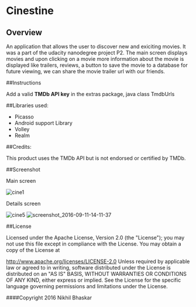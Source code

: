 # Cinestine

## Overview

An application that allows the user to discover new and exiciting movies. It was a part of the udacity nanodegree project P2. The main screen displays movies and upon clicking on a movie more information about the movie is displayed like trailers, reviews, a button to save the movie to a database for future viewing, we can share the movie trailer url with our friends.

##Instructions

Add a valid **TMDb API key** in the extras package, java class TmdbUrls

##Libraries used:

* Picasso
* Android support Library
* Volley
* Realm

##Credits: 

This product uses the TMDb API but is not endorsed or certified by TMDb.

##Screenshot

Main screen

![cine1](https://cloud.githubusercontent.com/assets/19944703/18416145/e8c4524a-7828-11e6-9e42-049e4bdb8c22.png)

Details screen

![cine5](https://cloud.githubusercontent.com/assets/19944703/18416130/8cdc4c1c-7828-11e6-93e9-12aff0b2a451.png) ![screenshot_2016-09-11-14-11-37](https://cloud.githubusercontent.com/assets/19944703/18416174/f5ca1f82-7829-11e6-8098-eb227fdc6bd0.png)







##License

Licensed under the Apache License, Version 2.0 (the "License"); you may not use this file except in compliance with the License. You may obtain a copy of the License at

http://www.apache.org/licenses/LICENSE-2.0
Unless required by applicable law or agreed to in writing, software distributed under the License is distributed on an "AS IS" BASIS, WITHOUT WARRANTIES OR CONDITIONS OF ANY KIND, either express or implied. See the License for the specific language governing permissions and limitations under the License.

####Copyright 2016 Nikhil Bhaskar
